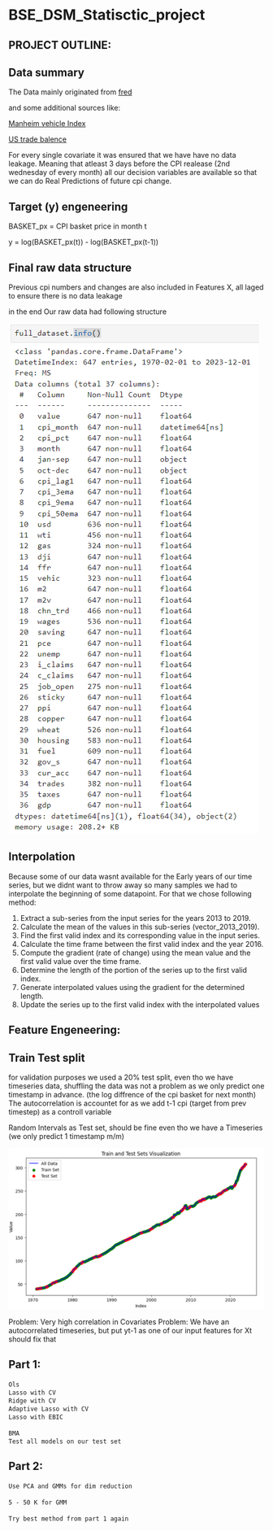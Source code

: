 # BSE_DSM_Statisctic_project



## PROJECT OUTLINE:

## Data summary 

The Data mainly originated from [fred](https://fred.stlouisfed.org/)

and some additional sources like: 

[Manheim vehicle Index](https://site.manheim.com/en/services/consulting/used-vehicle-value-index.html)

[US trade balence](www.census.gov/)

For every single covariate it was ensured that we have have no data leakage. Meaning that atleast 3 days before the CPI realease (2nd wednesday of every month) all our decision variables are available so that we can do Real Predictions of future cpi change.

## Target (y) engeneering

BASKET_px = CPI basket price in month t

y = log(BASKET_px(t)) - log(BASKET_px(t-1))

## Final raw data structure

Previous cpi numbers and changes are also included in Features X, all laged to ensure there is no data leakage

in the end Our raw data had following structure

![Example Image](rescources/raw_data.png)

## Interpolation

Because some of our data wasnt available for the Early years of our time series, but we didnt want to throw away so many samples we had to interpolate the beginning of some datapoint. For that we chose following method:

1. Extract a sub-series from the input series for the years 2013 to 2019.
2. Calculate the mean of the values in this sub-series (vector_2013_2019).
3. Find the first valid index and its corresponding value in the input series.
4. Calculate the time frame between the first valid index and the year 2016.
5. Compute the gradient (rate of change) using the mean value and the first valid value over the time frame.
6. Determine the length of the portion of the series up to the first valid index.
7. Generate interpolated values using the gradient for the determined length.
8. Update the series up to the first valid index with the interpolated values

## Feature Engeneering:



## Train Test split

for validation purposes we used a 20% test split, even tho we have timeseries data, shuffling the data was not a problem as we only predict one timestamp in advance. (the log diffrence of the cpi basket for next month)
The autocorrelation is accountet for as we add t-1 cpi (target from prev timestep) as a controll variable

Random Intervals as Test set, should be fine even tho we have a Timeseries (we only predict 1 timestamp m/m)

![Example Image](rescources/train_test_split.png)


Problem: Very high correlation in Covariates
Problem: We have an autocorrelated timeseries, but put yt-1 as one of our input features for Xt should fix that 



## Part 1:
    Ols 
    Lasso with CV
    Ridge with CV
    Adaptive Lasso with CV
    Lasso with EBIC
    
    BMA
    Test all models on our test set
    
    
    
## Part 2:
    Use PCA and GMMs for dim reduction
    
    5 - 50 K for GMM 
    
    Try best method from part 1 again
